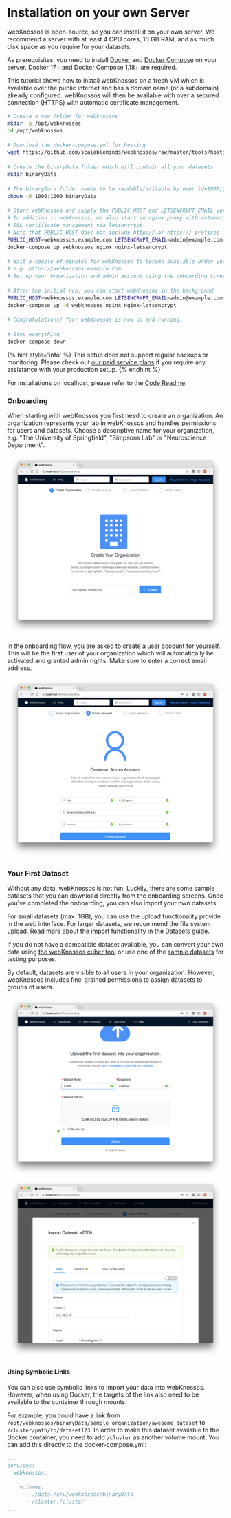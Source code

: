 # Installation on your own Server

webKnossos is open-source, so you can install it on your own server.
We recommend a server with at least 4 CPU cores, 16 GB RAM, and as much disk space as you require for your datasets.

As prerequisites, you need to install [Docker](https://docs.docker.com/install/) and [Docker Compose](https://docs.docker.com/compose/install/) on your server. Docker 17+ and Docker Compose 1.18+ are required.

This tutorial shows how to install webKnossos on a fresh VM which is available over the public internet and has a domain name (or a subdomain) already configured.
webKnossos will then be available with over a secured connection (HTTPS) with automatic certificate management.

```bash
# Create a new folder for webknossos
mkdir -p /opt/webknossos
cd /opt/webknossos

# Download the docker-compose.yml for hosting
wget https://github.com/scalableminds/webknossos/raw/master/tools/hosting/docker-compose.yml

# Create the binaryData folder which will contain all your datasets
mkdir binaryData

# The binaryData folder needs to be readable/writable by user id=1000,gid=1000
chown -R 1000:1000 binaryData

# Start webKnossos and supply the PUBLIC_HOST and LETSENCRYPT_EMAIL variables
# In addition to webKnossos, we also start an nginx proxy with automatic 
# SSL certificate management via letsencrypt
# Note that PUBLIC_HOST does not include http:// or https:// prefixes
PUBLIC_HOST=webknossos.example.com LETSENCRYPT_EMAIL=admin@example.com \
docker-compose up webknossos nginx nginx-letsencrypt

# Wait a couple of minutes for webKnossos to become available under your domain
# e.g. https://webknossos.example.com
# Set up your organization and admin account using the onboarding screens (see below)

# After the initial run, you can start webKnossos in the background
PUBLIC_HOST=webknossos.example.com LETSENCRYPT_EMAIL=admin@example.com \
docker-compose up -d webknossos nginx nginx-letsencrypt

# Congratulations! Your webKnossos is now up and running.

# Stop everything
docker-compose down
```

{% hint style='info' %}
This setup does not support regular backups or monitoring.
Please check out [our paid service plans](https://webknossos.org/pricing) if you require any assistance with your production setup.
{% endhint %}

For installations on localhost, please refer to the [Code Readme](../README.md#docker).

### Onboarding
When starting with webKnossos you first need to create an organization.
An organization represents your lab in webKnossos and handles permissions for users and datasets.
Choose a descriptive name for your organization, e.g. "The University of Springfield", "Simpsons Lab" or "Neuroscience Department".

![Create your organization](./images/onboarding_organization.png)

In the onboarding flow, you are asked to create a user account for yourself.
This will be the first user of your organization which will automatically be activated and granted admin rights.
Make sure to enter a correct email address.

![Create your first user](./images/onboarding_user.png)


### Your First Dataset
Without any data, webKnossos is not fun.
Luckily, there are some sample datasets that you can download directly from the onboarding screens.
Once you've completed the onboarding, you can also import your own datasets.

For small datasets (max. 1GB), you can use the upload functionality provide in the web interface.
For larger datasets, we recommend the file system upload.
Read more about the import functionality in the [Datasets guide](./datasets.md).

If you do not have a compatible dataset available, you can convert your own data using [the webKnossos cuber tool](./tooling.md#webknossos-cuber) or use one of the [sample datasets](./datasets.md#sample-datasets) for testing purposes.

By default, datasets are visible to all users in your organization.
However, webKnossos includes fine-grained permissions to assign datasets to groups of users.

![Upload your first dataset](./images/onboarding_data1.png)
![Confirm the dataset properties](./images/onboarding_data2.png)

#### Using Symbolic Links

You can also use symbolic links to import your data into webKnossos.
However, when using Docker, the targets of the link also need to be available to the container through mounts.

For example, you could have a link from `/opt/webknossos/binaryData/sample_organization/awesome_dataset` to `/cluster/path/to/dataset123`.
In order to make this dataset available to the Docker container, you need to add `/cluster` as another volume mount.
You can add this directly to the docker-compose.yml:

```yaml
...
services:
  webknossos:
    ...
    volumes:
      - ./data:/srv/webknossos/binaryData
      - /cluster:/cluster
...
```

